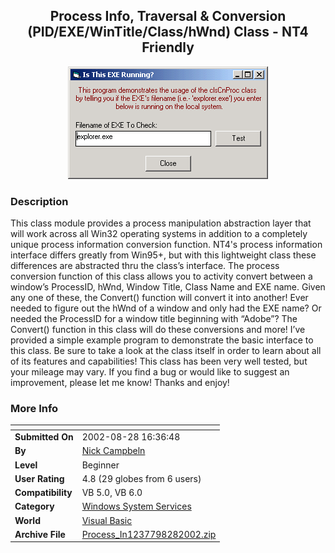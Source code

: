 ﻿<div align="center">

## Process Info, Traversal & Conversion \(PID/EXE/WinTitle/Class/hWnd\) Class \- NT4 Friendly

<img src="PIC20028281934443180.gif">
</div>

### Description

This class module provides a process manipulation abstraction layer that will work across all Win32 operating systems in addition to a completely unique process information conversion function. NT4's process information interface differs greatly from Win95+, but with this lightweight class these differences are abstracted thru the class’s interface. The process conversion function of this class allows you to activity convert between a window’s ProcessID, hWnd, Window Title, Class Name and EXE name. Given any one of these, the Convert() function will convert it into another! Ever needed to figure out the hWnd of a window and only had the EXE name? Or needed the ProcessID for a window title beginning with “Adobe”? The Convert() function in this class will do these conversions and more! I’ve provided a simple example program to demonstrate the basic interface to this class. Be sure to take a look at the class itself in order to learn about all of its features and capabilities! This class has been very well tested, but your mileage may vary. If you find a bug or would like to suggest an improvement, please let me know! Thanks and enjoy!
 
### More Info
 


<span>             |<span>
---                |---
**Submitted On**   |2002-08-28 16:36:48
**By**             |[Nick Campbeln](https://github.com/Planet-Source-Code/PSCIndex/blob/master/ByAuthor/nick-campbeln.md)
**Level**          |Beginner
**User Rating**    |4.8 (29 globes from 6 users)
**Compatibility**  |VB 5\.0, VB 6\.0
**Category**       |[Windows System Services](https://github.com/Planet-Source-Code/PSCIndex/blob/master/ByCategory/windows-system-services__1-35.md)
**World**          |[Visual Basic](https://github.com/Planet-Source-Code/PSCIndex/blob/master/ByWorld/visual-basic.md)
**Archive File**   |[Process\_In1237798282002\.zip](https://github.com/Planet-Source-Code/nick-campbeln-process-info-traversal-conversion-pid-exe-wintitle-class-hwnd-class-nt4-frie__1-38425/archive/master.zip)









